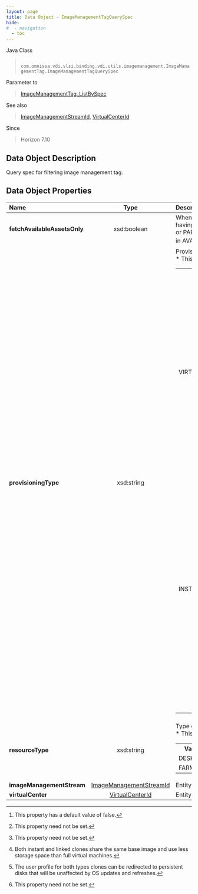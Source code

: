 ```yaml
---
layout: page
title: Data Object - ImageManagementTagQuerySpec
hide:
#  - navigation
  - toc
---
```






Java Class
> ` com.omnissa.vdi.vlsi.binding.vdi.utils.imagemanagement.ImageManagementTag.ImageManagementTagQuerySpec`

Parameter to
> [ImageManagementTag_ListBySpec](vdi.utils.imagemanagement.ImageManagementTag.md#listBySpec)

See also
> [ImageManagementStreamId](vdi.entity.ImageManagementStreamId.md), [VirtualCenterId](vdi.entity.VirtualCenterId.md)

Since
> Horizon 7.10


## Data Object Description

Query spec for filtering image management tag.

## Data Object Properties

 Name | Type | Description
:---|:---:|:---
**fetchAvailableAssetsOnly**|  xsd:boolean|  When set to true, tags filtered would be having stream and version in AVAILABLE or PARTIALLY_AVAILABLE status and asset in AVAILABLE status. [^5] [^1]
**provisioningType**|  xsd:string|  Provisioning type of the desktop/farm. [^1] <br>* This property will be one of:<br><table><tr><th>Value</th><th>Description</th></tr><tr><td>VIRTUAL_CENTER</td><td>Virtual center virtual machines managed as view machines. This option is valid for Automated and Manual Desktop. In case of Automated Desktop, these refer to Full Virtual Machines that are created from a vCenter Server template.</td></tr><tr><td>INSTANT_CLONE_ENGINE</td><td>Instant clone engine created 'instant clones' managed as view machines. Instant clone engine uses vmfork technology to create the instant clones, these clones take very less time for provisioning. Instant clones have many similarities to linked clones like :- [^109] [^110]. This option is only valid for Automated Desktop.</td></tr></table>
**resourceType**|  xsd:string|  Type of resource. [^1] <br>* This property will be one of:<br><table><tr><th>Value</th><th>Description</th></tr><tr><td>DESKTOP</td><td>Denotes the Desktop Pool.</td></tr><tr><td>FARM</td><td>Denotes the Farm.</td></tr></table>
**imageManagementStream**| [ImageManagementStreamId](vdi.entity.ImageManagementStreamId.md)|  Entity Id of image management stream.
**virtualCenter**| [VirtualCenterId](vdi.entity.VirtualCenterId.md)|  Entity id of virtual center.


 


[^1]: This property need not be set.
[^5]: This property has a default value of false.
[^109]: Both instant and linked clones share the same base image and use less storage space than full virtual machines.
[^110]: The user profile for both types clones can be redirected to persistent disks that will be unaffected by OS updates and refreshes.